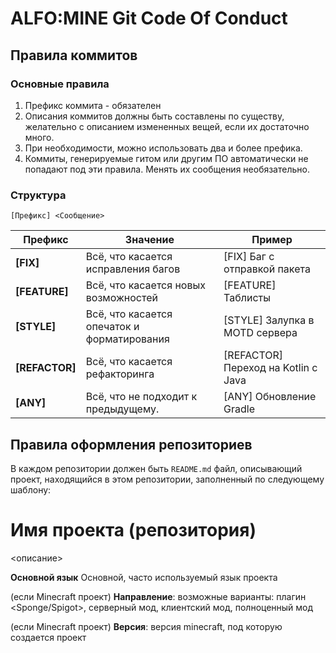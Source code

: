 # ALFO:MINE Git Code Of Conduct #
## Правила коммитов
### Основные правила
1. Префикс коммита - обязателен
2. Описания коммитов должны быть составлены по существу, желательно с описанием измененных вещей, если их достаточно много.
3. При необходимости, можно использовать два и более префика.
4. Коммиты, генерируемые гитом или другим ПО автоматически не попадают под эти правила. Менять их сообщения необязательно.

### Структура
```
[Префикс] <Сообщение>                             
```

| Префикс | Значение | Пример |
| ------- | -------- | ------ |
| **[FIX]** | Всё, что касается исправления багов | [FIX] Баг с отправкой пакета |
| **[FEATURE]** | Всё, что касается новых возможностей | [FEATURE] Таблисты |
| **[STYLE]** | Всё, что касается опечаток и форматирования | [STYLE] Залупка в MOTD сервера |
| **[REFACTOR]** | Всё, что касается рефакторинга | [REFACTOR] Переход на Kotlin с Java |
| **[ANY]** | Всё, что не подходит к предыдущему. | [ANY] Обновление Gradle | 
## Правила оформления репозиториев
В каждом репозитории должен быть `README.md` файл, описывающий проект, находящийся в этом репозитории, заполненный по следующему шаблону:
# Имя проекта (репозитория)
<описание>

**Основной язык** Основной, часто используемый язык проекта

(если Minecraft проект) **Направление**:  возможные варианты: плагин <Sponge/Spigot>, серверный мод, клиентский мод, полноценный мод

(если Minecraft проект) **Версия**: версия minecraft, под которую создается проект
